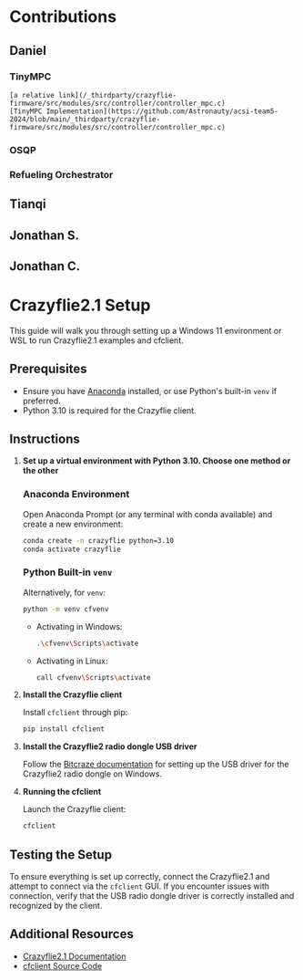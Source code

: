 # Contributions

## Daniel
### TinyMPC
    [a relative link](/_thirdparty/crazyflie-firmware/src/modules/src/controller/controller_mpc.c)
    [TinyMPC Implementation](https://github.com/Astronauty/acsi-team5-2024/blob/main/_thirdparty/crazyflie-firmware/src/modules/src/controller/controller_mpc.c)
### OSQP
### Refueling Orchestrator

## Tianqi
## Jonathan S.
## Jonathan C.

# Crazyflie2.1 Setup 

This guide will walk you through setting up a Windows 11 environment or WSL to run Crazyflie2.1 examples and cfclient.

## Prerequisites
- Ensure you have [Anaconda](https://www.anaconda.com/products/individual) installed, or use Python's built-in `venv` if preferred.
- Python 3.10 is required for the Crazyflie client.
## Instructions

1. **Set up a virtual environment with Python 3.10. Choose one method or the other** 

   ### Anaconda Environment
   Open Anaconda Prompt (or any terminal with conda available) and create a new environment:
   ```bash
   conda create -n crazyflie python=3.10
   conda activate crazyflie
   ```

   ### Python Built-in `venv`
   Alternatively, for `venv`:
      ```bash
      python -m venv cfvenv
      ```
    - Activating in Windows:
      ```bash
      .\cfvenv\Scripts\activate
      ```
    - Activating in Linux:
      ```bash
      call cfvenv\Scripts\activate
        ```

2. **Install the Crazyflie client**

   Install `cfclient` through pip:
   ```bash
   pip install cfclient
   ```

3. **Install the Crazyflie2 radio dongle USB driver**

   Follow the [Bitcraze documentation](https://www.bitcraze.io/documentation/repository/crazyradio-firmware/master/building/usbwindows/) for setting up the USB driver for the Crazyflie2 radio dongle on Windows.

4. **Running the cfclient**

   Launch the Crazyflie client:
   ```bash
   cfclient
   ```

## Testing the Setup

To ensure everything is set up correctly, connect the Crazyflie2.1 and attempt to connect via the `cfclient` GUI. If you encounter issues with connection, verify that the USB radio dongle driver is correctly installed and recognized by the client.

## Additional Resources
- [Crazyflie2.1 Documentation](https://www.bitcraze.io/documentation/repository/crazyflie-firmware/master/getting-started/)
- [cfclient Source Code](https://github.com/bitcraze/crazyflie-clients-python)
